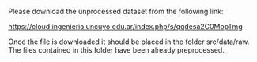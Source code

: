 Please download the unprocessed dataset from the following link:

https://cloud.ingenieria.uncuyo.edu.ar/index.php/s/qqdesa2C0MopTmg

Once the file is downloaded it should be placed in the folder src/data/raw.
The files contained in this folder have been already preprocessed.
